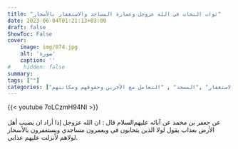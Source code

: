 ```yaml
---
title: "ثواب التحاب في الله عزوجل وعمارة المساجد والاستغفار بالأسحار"
date: 2023-06-04T01:21:13+03:00
draft: false
ShowToc: False
cover:
    image: img/074.jpg
    alt: 'صورة'
    caption: ''
#    hidden: false
summary: 
tags: [""]
categories: ["التوبة والاستغفار" ,"المسجد" , "التعامل مع الآخرين وحقوقهم ومكانتهم"]
---
```

{{< youtube 7oLCzmH94NI >}}  
 <br>
عن جعفر بن محمد عن آبائه عليهم‌السلام قال :
ان الله عزوجل إذا أراد ان يصيب أهل الأرض بعذاب يقول لولا الذين
يتحابون في ويعمرون مساجدي ويستغفرون بالأسحار لولاهم لأنزلت
عليهم عذابي.


